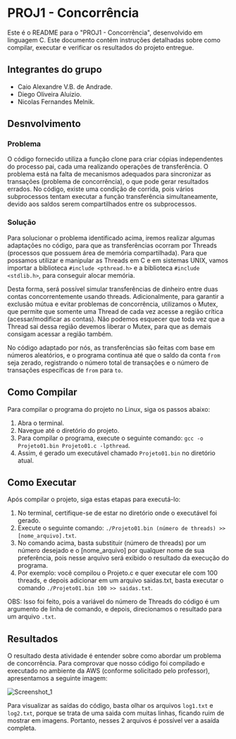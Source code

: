 # PROJ1 - Concorrência

Este é o README para o "PROJ1 - Concorrência", desenvolvido em linguagem C. Este documento contém instruções detalhadas sobre como compilar, executar e verificar os resultados do projeto entregue.

## Integrantes do grupo

- Caio Alexandre V.B. de Andrade.
- Diego Oliveira Aluizio.
- Nicolas Fernandes Melnik.

## Desnvolvimento

### Problema
O código fornecido utiliza a função clone para criar cópias independentes do processo pai, cada uma realizando operações de transferência. O problema está na falta de mecanismos adequados para sincronizar as transações (problema de concorrência), o que pode gerar resultados errados. No código, existe uma condição de corrida, pois vários subprocessos tentam executar a função transferência simultaneamente, devido aos saldos serem compartilhados entre os subprocessos.

### Solução

Para solucionar o problema identificado acima, iremos realizar algumas adaptações no código, para que as transferências ocorram por Threads (processos que possuem área de memória compartilhada). Para que possamos utilizar e manipular as Threads em C e em sistemas UNIX, vamos importar a biblioteca `#include <pthread.h>` e a biblioteca `#include <stdlib.h>`, para conseguir alocar memória.

Desta forma, será possível simular transferências de dinheiro entre duas contas concorrentemente usando threads. Adicionalmente, para garantir a exclusão mútua e evitar problemas de concorrência, utilizamos o Mutex, que permite que somente uma Thread de cada vez acesse a região crítica (acessar/modificar as contas). Não podemos esquecer que toda vez que a Thread sai dessa região devemos liberar o Mutex, para que as demais consigam acessar a região também.

No código adaptado por nós, as transferências são feitas com base em números aleatórios, e o programa continua até que o saldo da conta `from` seja zerado, registrando o número total de transações e o número de transações específicas de `from` para `to`.

## Como Compilar

Para compilar o programa do projeto no Linux, siga os passos abaixo:
1. Abra o terminal.
2. Navegue até o diretório do projeto.
3. Para compilar o programa, execute o seguinte comando: `gcc -o Projeto01.bin Projeto01.c -lpthread`.
4. Assim, é gerado um executável chamado `Projeto01.bin` no diretório atual.

## Como Executar

Após compilar o projeto, siga estas etapas para executá-lo:
1. No terminal, certifique-se de estar no diretório onde o executável foi gerado.
2. Execute o seguinte comando: `./Projeto01.bin (número de threads) >> [nome_arquivo].txt`.
3. No comando acima, basta substituir (número de threads) por um número desejado e o [nome_arquivo] por qualquer nome de sua preferência, pois nesse arquivo será exibido o resultado da execução do programa.
4. Por exemplo: você compilou o Projeto.c e quer executar ele com 100 threads, e depois adicionar em um arquivo saidas.txt, basta executar o comando `./Projeto01.bin 100 >> saidas.txt`.

OBS: Isso foi feito, pois a variável do número de Threads do código é um argumento de linha de comando, e depois, direcionamos o resultado para um arquivo `.txt`.

## Resultados
O resultado desta atividade é entender sobre como abordar um problema de concorrência. Para comprovar que nosso código foi compilado e executado no ambiente da AWS (conforme solicitado pelo professor), apresentamos a seguinte imagem:

![Screenshot_1](https://github.com/nicolasmelnik/Laboratorios-SO/assets/117850844/51321cc9-68aa-4c3c-a6f5-38d01dd2760b)

Para visualizar as saídas do código, basta olhar os arquivos `log1.txt` e `log2.txt`, porque se trata de uma saida com muitas linhas, ficando ruim de mostrar em imagens. Portanto, nesses 2 arquivos é possível ver a asaída completa.
